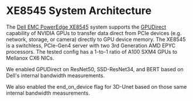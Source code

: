 # XE8545 System Architecture

The [Dell EMC PowerEdge XE8545](https://www.delltechnologies.com/resources/en-gb/asset/data-sheets/products/servers/dell-emc-poweredge-xe8545-spec-sheet.pdf) system supports the [GPUDirect](https://developer.nvidia.com/gpudirect) capability of NVIDIA GPUs to transfer data direct from PCIe devices (e.g. network, storage, or camera) directly to GPU device memory. The XE8545 is a switchless, PCIe-Gen4 server with two 3rd Generation AMD EPYC processors. The tested config has a 1-to-1 ratio of A100 SXM4 GPUs to Mellanox CX6 NICs.

We enabled GPUDirect on ResNet50, SSD-ResNet34, and BERT based on Dell's internal bandwidth measurements. 

We also enabled the end_on_device flag for 3D-Unet based on those same internal bandwidth measurements.
